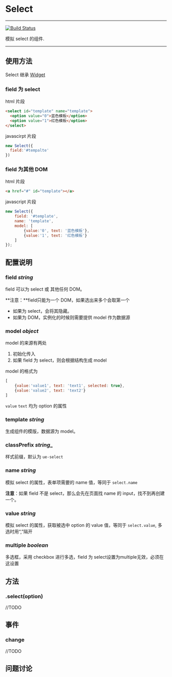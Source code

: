 # Select

---
[![Build Status](https://secure.travis-ci.org/pandorajs/select.png)](https://travis-ci.org/pandorajs/select)

模拟 select 的组件.

---

## 使用方法

Select 继承 [Widget](https://github.com/pandorajs/widget)

### field 为 select

html 片段

```html
<select id="template" name="template">
  <option value="0">蓝色模板</option>
  <option value="1">红色模板</option>
</select>
```

javascirpt 片段

```javascript
new Select({
  field:'#tempalte'
})
```
### field 为其他 DOM

html 片段

```html
<a href="#" id="template"></a>
```

javascript 片段

```js
new Select({
    field: '#template',
    name: 'template',
    model: [
        {value:'0', text: '蓝色模板'},
        {value:'1', text: '红色模板'}
    ]
});
```
## 配置说明

### field *string*

field 可以为 select 或 其他任何 DOM。

**注意：**field只能为一个 DOM，如果选出来多个会取第一个

* 如果为 select，会将其隐藏。
* 如果为 DOM，实例化的时候则需要提供 model 作为数据源


### model *object*

model 的来源有两处

1. 初始化传入
2. 如果 field 为 select，则会根据结构生成 model

model 的格式为

```javascript
[
    {value:'value1', text: 'text1', selected: true},
    {value:'value2', text: 'text2'}
]
```

`value` `text` 均为 option 的属性

### template *string*

生成组件的模版，数据源为 model。


### classPrefix *string*_

样式前缀，默认为 `ue-select`

### name *string*

模拟 select 的属性，表单项需要的 name 值，等同于 `select.name`

**注意**：如果 field 不是 select，那么会先在页面找 name 的 input，找不到再创建一个。

### value *string*

模拟 select 的属性，获取被选中 option 的 value 值，等同于 `select.value`, 多选时用“,”隔开

### multiple *boolean*

多选框，采用 checkbox 进行多选，field 为 select设置为multiple无效，必须在这设置

## 方法

### .select(option)

//TODO

## 事件

### change

//TODO

## 问题讨论

